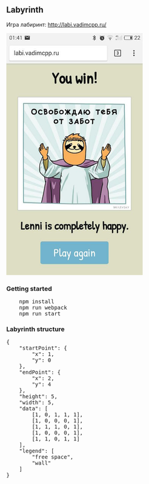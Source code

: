 ## Labyrinth ##

Игра лабиринт:
http://labi.vadimcpp.ru/

![screen](https://github.com/VadimCpp/Labyrinth/blob/master/screen.jpg)

### Getting started ###

<pre>
	npm install
	npm run webpack
	npm run start
</pre>

### Labyrinth structure ###

<pre>
{
	"startPoint": {
		"x": 1,
		"y": 0
	},
	"endPoint": {
		"x": 2,
		"y": 4
	},
	"height": 5,
	"width": 5,
	"data": [
		[1, 0, 1, 1, 1],
		[1, 0, 0, 0, 1],
		[1, 1, 1, 0, 1],
		[1, 0, 0, 0, 1],
		[1, 1, 0, 1, 1]
	],
	"legend": [
		"free space",
		"wall"
	]
}
</pre>
